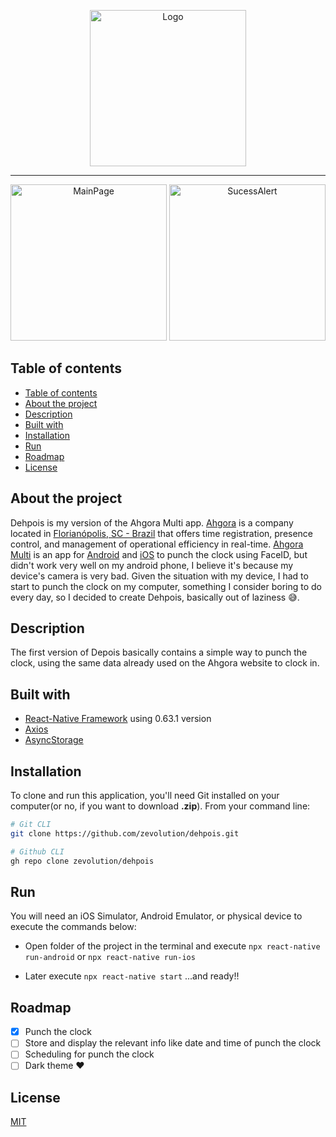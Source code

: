 <p align="center">
<img src="https://user-images.githubusercontent.com/36534847/89724739-7ad4fd00-d9dd-11ea-84bc-a73245ab79a0.png" alt="Logo" width="250" heigth="250"/>
</p>

---

<p align="center">
<img src="https://user-images.githubusercontent.com/36534847/89722988-faa39d00-d9c6-11ea-9a66-3586af0d2ea7.png" alt="MainPage" width="250"/>
<img src="https://user-images.githubusercontent.com/36534847/89722990-0d1dd680-d9c7-11ea-8419-9e31b6aacd31.png" alt="SucessAlert" width="250"/>
</p>

## Table of contents
- [Table of contents](#table-of-contents)
- [About the project](#about-the-project)
- [Description](#description)
- [Built with](#built-with)
- [Installation](#installation)
- [Run](#run)
- [Roadmap](#roadmap)
- [License](#license)

## About the project
Dehpois is my version of the Ahgora Multi app. [Ahgora](https://ahgora.com/) is a company located in [Florianópolis, SC - Brazil](https://en.wikipedia.org/wiki/Florian%C3%B3polis) that offers time registration, presence control, and management of operational efficiency in real-time. [Ahgora Multi](https://ahgora.com/en/produtos/multi/) is an app for [Android](https://play.google.com/store/apps/details?id=br.com.ahgora.ahgoramulti&hl=en) and [iOS](https://apps.apple.com/br/app/ahgora-multi/id1436645391) to punch the clock using FaceID, but didn't work very well on my android phone, I believe it's because my device's camera is very bad. Given the situation with my device, I had to start to punch the clock on my computer, something I consider boring to do every day, so I decided to create Dehpois, basically out of laziness 😅.

## Description

The first version of Depois basically contains a simple way to punch the clock, using the same data already used on the Ahgora website to clock in.

## Built with
* [React-Native Framework](https://github.com/facebook/react-native) using 0.63.1 version
* [Axios](https://github.com/axios/axios)
* [AsyncStorage](https://github.com/react-native-community/async-storage)

## Installation

To clone and run this application, you'll need Git installed on your computer(or no, if you want to download **.zip**). From your command line:
```bash
# Git CLI
git clone https://github.com/zevolution/dehpois.git

# Github CLI
gh repo clone zevolution/dehpois
```

## Run
 
You will need an iOS Simulator, Android Emulator, or physical device to execute the commands below: 

* Open folder of the project in the terminal and execute `npx react-native run-android` or `npx react-native run-ios`

* Later execute `npx react-native start` ...and ready!!  

## Roadmap

* [x] Punch the clock
* [ ] Store and display the relevant info like date and time of punch the clock
* [ ] Scheduling for punch the clock
* [ ] Dark theme ❤️

## License

[MIT](https://choosealicense.com/licenses/mit/)